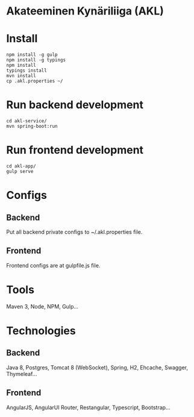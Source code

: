 Akateeminen Kynäriliiga (AKL)
==========================

# Install
```
npm install -g gulp
npm install -g typings
npm install
typings install
mvn install
cp .akl.properties ~/
```
# Run backend development
```
cd akl-service/
mvn spring-boot:run
```
# Run frontend development
```
cd akl-app/
gulp serve
```

# Configs
## Backend 
Put all backend private configs to ~/.akl.properties file. 

## Frontend
Frontend configs are at gulpfile.js file.

# Tools
Maven 3, Node, NPM, Gulp...

# Technologies

## Backend
Java 8, Postgres, Tomcat 8 (WebSocket), Spring, H2, Ehcache, Swagger, Thymeleaf...

## Frontend
AngularJS, AngularUI Router, Restangular, Typescript, Bootstrap...

